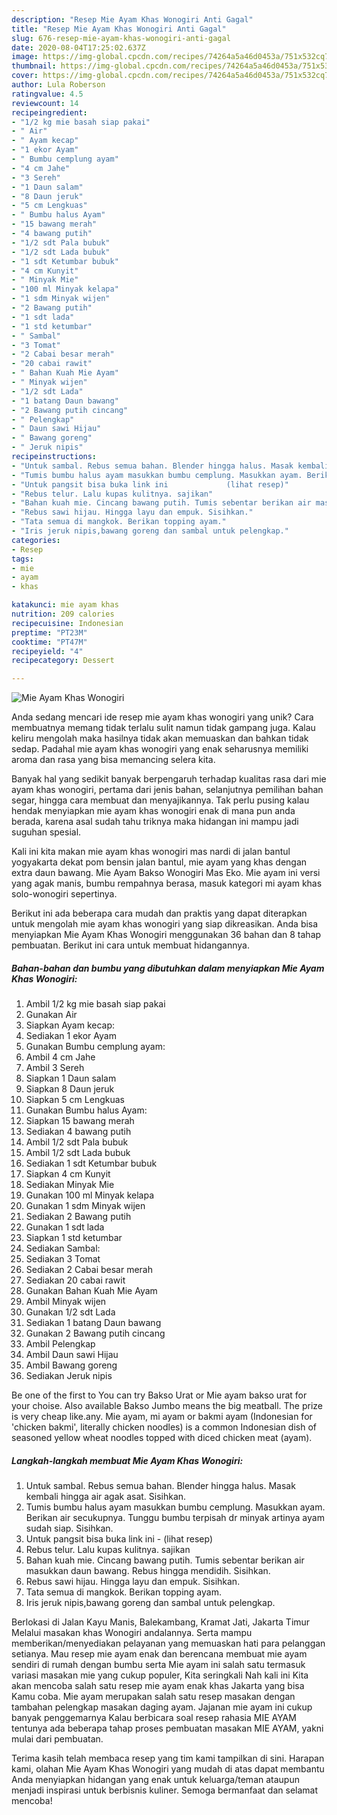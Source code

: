 ```yaml
---
description: "Resep Mie Ayam Khas Wonogiri Anti Gagal"
title: "Resep Mie Ayam Khas Wonogiri Anti Gagal"
slug: 676-resep-mie-ayam-khas-wonogiri-anti-gagal
date: 2020-08-04T17:25:02.637Z
image: https://img-global.cpcdn.com/recipes/74264a5a46d0453a/751x532cq70/mie-ayam-khas-wonogiri-foto-resep-utama.jpg
thumbnail: https://img-global.cpcdn.com/recipes/74264a5a46d0453a/751x532cq70/mie-ayam-khas-wonogiri-foto-resep-utama.jpg
cover: https://img-global.cpcdn.com/recipes/74264a5a46d0453a/751x532cq70/mie-ayam-khas-wonogiri-foto-resep-utama.jpg
author: Lula Roberson
ratingvalue: 4.5
reviewcount: 14
recipeingredient:
- "1/2 kg mie basah siap pakai"
- " Air"
- " Ayam kecap"
- "1 ekor Ayam"
- " Bumbu cemplung ayam"
- "4 cm Jahe"
- "3 Sereh"
- "1 Daun salam"
- "8 Daun jeruk"
- "5 cm Lengkuas"
- " Bumbu halus Ayam"
- "15 bawang merah"
- "4 bawang putih"
- "1/2 sdt Pala bubuk"
- "1/2 sdt Lada bubuk"
- "1 sdt Ketumbar bubuk"
- "4 cm Kunyit"
- " Minyak Mie"
- "100 ml Minyak kelapa"
- "1 sdm Minyak wijen"
- "2 Bawang putih"
- "1 sdt lada"
- "1 std ketumbar"
- " Sambal"
- "3 Tomat"
- "2 Cabai besar merah"
- "20 cabai rawit"
- " Bahan Kuah Mie Ayam"
- " Minyak wijen"
- "1/2 sdt Lada"
- "1 batang Daun bawang"
- "2 Bawang putih cincang"
- " Pelengkap"
- " Daun sawi Hijau"
- " Bawang goreng"
- " Jeruk nipis"
recipeinstructions:
- "Untuk sambal. Rebus semua bahan. Blender hingga halus. Masak kembali hingga air agak asat. Sisihkan."
- "Tumis bumbu halus ayam masukkan bumbu cemplung. Masukkan ayam. Berikan air secukupnya. Tunggu bumbu terpisah dr minyak artinya ayam sudah siap. Sisihkan."
- "Untuk pangsit bisa buka link ini             (lihat resep)"
- "Rebus telur. Lalu kupas kulitnya. sajikan"
- "Bahan kuah mie. Cincang bawang putih. Tumis sebentar berikan air masukkan daun bawang. Rebus hingga mendidih. Sisihkan."
- "Rebus sawi hijau. Hingga layu dan empuk. Sisihkan."
- "Tata semua di mangkok. Berikan topping ayam."
- "Iris jeruk nipis,bawang goreng dan sambal untuk pelengkap."
categories:
- Resep
tags:
- mie
- ayam
- khas

katakunci: mie ayam khas 
nutrition: 209 calories
recipecuisine: Indonesian
preptime: "PT23M"
cooktime: "PT47M"
recipeyield: "4"
recipecategory: Dessert

---
```



![Mie Ayam Khas Wonogiri](https://img-global.cpcdn.com/recipes/74264a5a46d0453a/751x532cq70/mie-ayam-khas-wonogiri-foto-resep-utama.jpg)

Anda sedang mencari ide resep mie ayam khas wonogiri yang unik? Cara membuatnya memang tidak terlalu sulit namun tidak gampang juga. Kalau keliru mengolah maka hasilnya tidak akan memuaskan dan bahkan tidak sedap. Padahal mie ayam khas wonogiri yang enak seharusnya memiliki aroma dan rasa yang bisa memancing selera kita.

Banyak hal yang sedikit banyak berpengaruh terhadap kualitas rasa dari mie ayam khas wonogiri, pertama dari jenis bahan, selanjutnya pemilihan bahan segar, hingga cara membuat dan menyajikannya. Tak perlu pusing kalau hendak menyiapkan mie ayam khas wonogiri enak di mana pun anda berada, karena asal sudah tahu triknya maka hidangan ini mampu jadi suguhan spesial.

Kali ini kita makan mie ayam khas wonogiri mas nardi di jalan bantul yogyakarta dekat pom bensin jalan bantul, mie ayam yang khas dengan extra daun bawang. Mie Ayam Bakso Wonogiri Mas Eko. Mie ayam ini versi yang agak manis, bumbu rempahnya berasa, masuk kategori mi ayam khas solo-wonogiri sepertinya.


Berikut ini ada beberapa cara mudah dan praktis yang dapat diterapkan untuk mengolah mie ayam khas wonogiri yang siap dikreasikan. Anda bisa menyiapkan Mie Ayam Khas Wonogiri menggunakan 36 bahan dan 8 tahap pembuatan. Berikut ini cara untuk membuat hidangannya.

<!--inarticleads1-->

##### Bahan-bahan dan bumbu yang dibutuhkan dalam menyiapkan Mie Ayam Khas Wonogiri:

1. Ambil 1/2 kg mie basah siap pakai
1. Gunakan  Air
1. Siapkan  Ayam kecap:
1. Sediakan 1 ekor Ayam
1. Gunakan  Bumbu cemplung ayam:
1. Ambil 4 cm Jahe
1. Ambil 3 Sereh
1. Siapkan 1 Daun salam
1. Siapkan 8 Daun jeruk
1. Siapkan 5 cm Lengkuas
1. Gunakan  Bumbu halus Ayam:
1. Siapkan 15 bawang merah
1. Sediakan 4 bawang putih
1. Ambil 1/2 sdt Pala bubuk
1. Ambil 1/2 sdt Lada bubuk
1. Sediakan 1 sdt Ketumbar bubuk
1. Siapkan 4 cm Kunyit
1. Sediakan  Minyak Mie
1. Gunakan 100 ml Minyak kelapa
1. Gunakan 1 sdm Minyak wijen
1. Sediakan 2 Bawang putih
1. Gunakan 1 sdt lada
1. Siapkan 1 std ketumbar
1. Sediakan  Sambal:
1. Sediakan 3 Tomat
1. Sediakan 2 Cabai besar merah
1. Sediakan 20 cabai rawit
1. Gunakan  Bahan Kuah Mie Ayam
1. Ambil  Minyak wijen
1. Gunakan 1/2 sdt Lada
1. Sediakan 1 batang Daun bawang
1. Gunakan 2 Bawang putih cincang
1. Ambil  Pelengkap
1. Ambil  Daun sawi Hijau
1. Ambil  Bawang goreng
1. Sediakan  Jeruk nipis


Be one of the first to You can try Bakso Urat or Mie ayam bakso urat for your choise. Also available Bakso Jumbo means the big meatball. The prize is very cheap like.any. Mie ayam, mi ayam or bakmi ayam (Indonesian for &#39;chicken bakmi&#39;, literally chicken noodles) is a common Indonesian dish of seasoned yellow wheat noodles topped with diced chicken meat (ayam). 

<!--inarticleads2-->

##### Langkah-langkah membuat Mie Ayam Khas Wonogiri:

1. Untuk sambal. Rebus semua bahan. Blender hingga halus. Masak kembali hingga air agak asat. Sisihkan.
1. Tumis bumbu halus ayam masukkan bumbu cemplung. Masukkan ayam. Berikan air secukupnya. Tunggu bumbu terpisah dr minyak artinya ayam sudah siap. Sisihkan.
1. Untuk pangsit bisa buka link ini -             (lihat resep)
1. Rebus telur. Lalu kupas kulitnya. sajikan
1. Bahan kuah mie. Cincang bawang putih. Tumis sebentar berikan air masukkan daun bawang. Rebus hingga mendidih. Sisihkan.
1. Rebus sawi hijau. Hingga layu dan empuk. Sisihkan.
1. Tata semua di mangkok. Berikan topping ayam.
1. Iris jeruk nipis,bawang goreng dan sambal untuk pelengkap.


Berlokasi di Jalan Kayu Manis, Balekambang, Kramat Jati, Jakarta Timur Melalui masakan khas Wonogiri andalannya. Serta mampu memberikan/menyediakan pelayanan yang memuaskan hati para pelanggan setianya. Mau resep mie ayam enak dan berencana membuat mie ayam sendiri di rumah dengan bumbu serta Mie ayam ini salah satu termasuk variasi masakan mie yang cukup populer, Kita seringkali Nah kali ini Kita akan mencoba salah satu resep mie ayam enak khas Jakarta yang bisa Kamu coba. Mie ayam merupakan salah satu resep masakan dengan tambahan pelengkap masakan daging ayam. Jajanan mie ayam ini cukup banyak penggemarnya Kalau berbicara soal resep rahasia MIE AYAM tentunya ada beberapa tahap proses pembuatan masakan MIE AYAM, yakni mulai dari pembuatan. 

Terima kasih telah membaca resep yang tim kami tampilkan di sini. Harapan kami, olahan Mie Ayam Khas Wonogiri yang mudah di atas dapat membantu Anda menyiapkan hidangan yang enak untuk keluarga/teman ataupun menjadi inspirasi untuk berbisnis kuliner. Semoga bermanfaat dan selamat mencoba!
